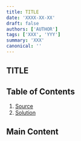 ```yaml
---
title: TITLE
date: 'XXXX-XX-XX'
draft: false
authors: ['AUTHOR']
tags: ['XXX', 'YYY']
summary: 'XXX'
canonical: ''
---
```


## TITLE

## Table of Contents

1. [Source](#Source)
2. [Solution](#Solution)

## Main Content